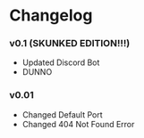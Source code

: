 # Changelog

### v0.1 (SKUNKED EDITION!!!)
- Updated Discord Bot
- DUNNO

### v0.01
- Changed Default Port
- Changed 404 Not Found Error
